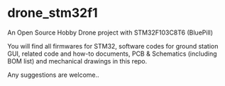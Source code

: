 # drone_stm32f1

An Open Source Hobby Drone project with STM32F103C8T6 (BluePill)

You will find all firmwares for STM32, software codes for ground station GUI, related code and how-to documents, PCB & Schematics (including BOM list) and mechanical drawings in this repo.

Any suggestions are welcome..
